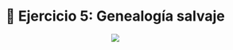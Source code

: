 <h1 align="center"> 📝 Ejercicio 5: Genealogía salvaje</h1>

<div align="center">
  <img src="https://media.giphy.com/media/5ZTycLGtyk2fsIwD1R/giphy.gif"/>
 </div>